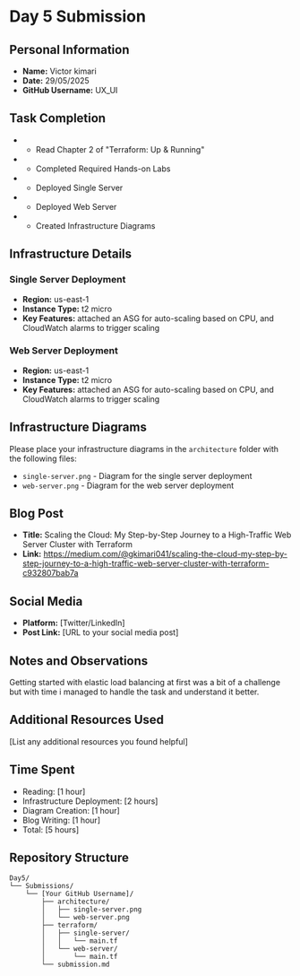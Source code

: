 # Day 5 Submission

## Personal Information
- **Name:** Victor kimari
- **Date:** 29/05/2025
- **GitHub Username:** UX_UI

## Task Completion
- * Read Chapter 2 of "Terraform: Up & Running"
- * Completed Required Hands-on Labs
- * Deployed Single Server
- * Deployed Web Server
- * Created Infrastructure Diagrams

## Infrastructure Details

### Single Server Deployment
- **Region:** us-east-1
- **Instance Type:** t2 micro
- **Key Features:** attached an ASG for auto-scaling based on CPU, and CloudWatch alarms to trigger scaling

### Web Server Deployment
- **Region:** us-east-1
- **Instance Type:** t2 micro
- **Key Features:** attached an ASG for auto-scaling based on CPU, and CloudWatch alarms to trigger scaling

## Infrastructure Diagrams
Please place your infrastructure diagrams in the `architecture` folder with the following files:
- `single-server.png` - Diagram for the single server deployment
- `web-server.png` - Diagram for the web server deployment

## Blog Post
- **Title:** Scaling the Cloud: My Step-by-Step Journey to a High-Traffic Web Server Cluster with Terraform
- **Link:** https://medium.com/@gkimari041/scaling-the-cloud-my-step-by-step-journey-to-a-high-traffic-web-server-cluster-with-terraform-c932807bab7a

## Social Media
- **Platform:** [Twitter/LinkedIn]
- **Post Link:** [URL to your social media post]

## Notes and Observations
Getting started with elastic load balancing at first was a bit of a challenge but with time i managed to handle the task and understand it better.

## Additional Resources Used
[List any additional resources you found helpful]

## Time Spent
- Reading: [1 hour]
- Infrastructure Deployment: [2 hours]
- Diagram Creation: [1 hour]
- Blog Writing: [1 hour]
- Total: [5 hours]

## Repository Structure
```
Day5/
└── Submissions/
    └── [Your GitHub Username]/
        ├── architecture/
        │   ├── single-server.png
        │   └── web-server.png
        ├── terraform/
        │   ├── single-server/
        │   │   └── main.tf
        │   └── web-server/
        │       └── main.tf
        └── submission.md
``` 



